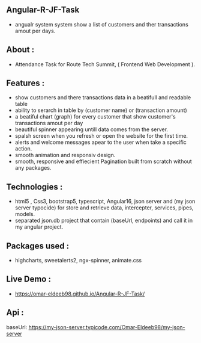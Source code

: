 ## Angular-R-JF-Task
- angualr system system show a list of customers and ther transactions amout per days.

## About :
- Attendance Task for Route Tech Summit, ( Frontend Web Development ).

## Features : 
- show customers and there transactions data in a beatifull and readable table
- ability to serarch in table by (customer name) or (transaction amount)
- a beatiful chart (graph) for every customer that show customer's transactions amout per day
- beautiful spinner appearing untill data comes from the server.
- spalsh screen when you refresh or open the website for the first time.
- alerts and welcome messages apear to the user when take a specific action.
- smooth animation and responsiv design.
- smooth, responsive and effiecient Pagination built from scratch without any packages. 

## Technologies  : 
- html5 , Css3, bootstrap5, typescript, Angular16, json server and (my json server typocide) for store and retrieve data, intercepter, services, pipes, models.
- separated json.db project that contain (baseUrl, endpoints) and call it in my angular project.
 
## Packages used : 
- highcharts, sweetalerts2, ngx-spinner,  animate.css

## Live Demo :
- https://omar-eldeeb98.github.io/Angular-R-JF-Task/

 ## Api : 
baseUrl:  https://my-json-server.typicode.com/Omar-Eldeeb98/my-json-server
